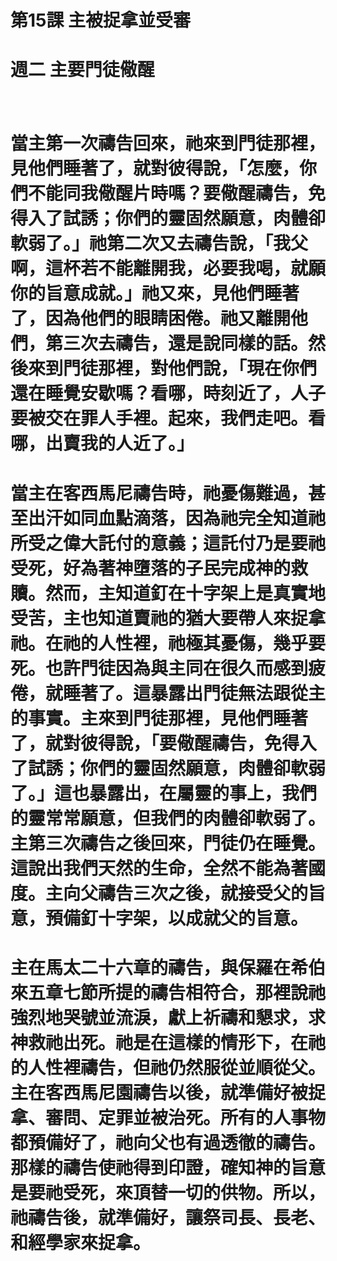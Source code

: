 # 第15課 主被捉拿並受審

# 週二 主要門徒儆醒
　
# 當主第一次禱告回來，祂來到門徒那裡，見他們睡著了，就對彼得說，「怎麼，你們不能同我儆醒片時嗎？要儆醒禱告，免得入了試誘；你們的靈固然願意，肉體卻軟弱了。」祂第二次又去禱告說，「我父啊，這杯若不能離開我，必要我喝，就願你的旨意成就。」祂又來，見他們睡著了，因為他們的眼睛困倦。祂又離開他們，第三次去禱告，還是說同樣的話。然後來到門徒那裡，對他們說，「現在你們還在睡覺安歇嗎？看哪，時刻近了，人子要被交在罪人手裡。起來，我們走吧。看哪，出賣我的人近了。」

# 當主在客西馬尼禱告時，祂憂傷難過，甚至出汗如同血點滴落，因為祂完全知道祂所受之偉大託付的意義；這託付乃是要祂受死，好為著神墮落的子民完成神的救贖。然而，主知道釘在十字架上是真實地受苦，主也知道賣祂的猶大要帶人來捉拿祂。在祂的人性裡，祂極其憂傷，幾乎要死。也許門徒因為與主同在很久而感到疲倦，就睡著了。這暴露出門徒無法跟從主的事實。主來到門徒那裡，見他們睡著了，就對彼得說，「要儆醒禱告，免得入了試誘；你們的靈固然願意，肉體卻軟弱了。」這也暴露出，在屬靈的事上，我們的靈常常願意，但我們的肉體卻軟弱了。主第三次禱告之後回來，門徒仍在睡覺。這說出我們天然的生命，全然不能為著國度。主向父禱告三次之後，就接受父的旨意，預備釘十字架，以成就父的旨意。

# 主在馬太二十六章的禱告，與保羅在希伯來五章七節所提的禱告相符合，那裡說祂強烈地哭號並流淚，獻上祈禱和懇求，求神救祂出死。祂是在這樣的情形下，在祂的人性裡禱告，但祂仍然服從並順從父。主在客西馬尼園禱告以後，就準備好被捉拿、審問、定罪並被治死。所有的人事物都預備好了，祂向父也有過透徹的禱告。那樣的禱告使祂得到印證，確知神的旨意是要祂受死，來頂替一切的供物。所以，祂禱告後，就準備好，讓祭司長、長老、和經學家來捉拿。